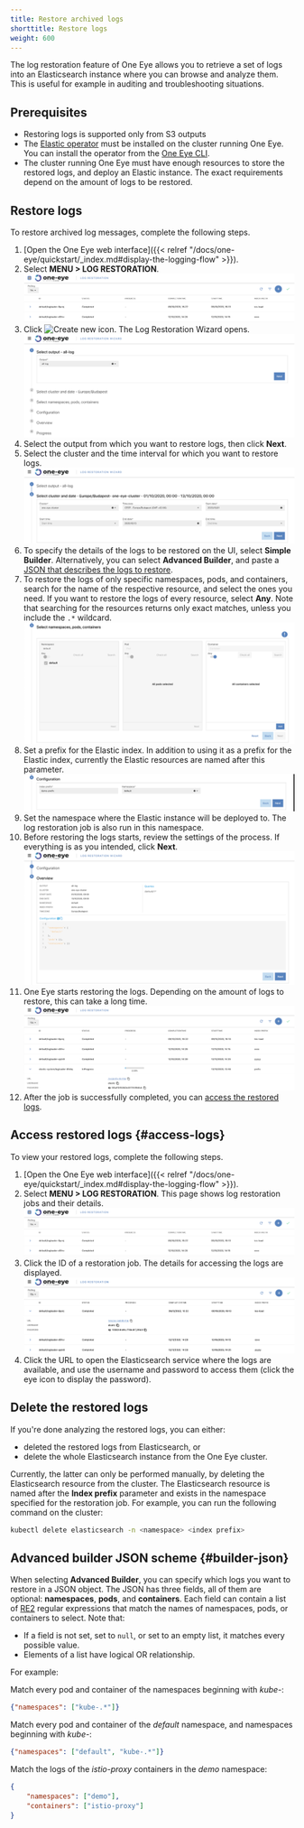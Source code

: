 ```yaml
---
title: Restore archived logs
shorttitle: Restore logs
weight: 600
---
```


The log restoration feature of One Eye allows you to retrieve a set of logs into an Elasticsearch instance where you can browse and analyze them. This is useful for example in auditing and troubleshooting situations.

## Prerequisites

- Restoring logs is supported only from S3 outputs
- The [Elastic operator](https://github.com/elastic/cloud-on-k8s) must be installed on the cluster running One Eye. You can install the operator from the [One Eye CLI](/docs/one-eye/cli/reference/one-eye_elasticsearch_install/).
- The cluster running One Eye must have enough resources to store the restored logs, and deploy an Elastic instance. The exact requirements depend on the amount of logs to be restored.

## Restore logs

To restore archived log messages, complete the following steps.

1. [Open the One Eye web interface]({{< relref "/docs/one-eye/quickstart/_index.md#display-the-logging-flow" >}}).
1. Select **MENU > LOG RESTORATION**.
    ![Restored logs list](restored-logs-list.png)
1. Click ![Create new icon](/docs/one-eye/headless/icon-create-new.png). The Log Restoration Wizard opens.
    ![Log Restoration Wizard](log-restoration-output.png)
1. Select the output from which you want to restore logs, then click **Next**.
1. Select the cluster and the time interval for which you want to restore logs.
    ![Log Restoration Wizard](log-restoration-cluster.png)
1. To specify the details of the logs to be restored on the UI, select **Simple Builder**. Alternatively, you can select **Advanced Builder**, and paste a [JSON that describes the logs to restore](#builder-json).
1. To restore the logs of only specific namespaces, pods, and containers, search for the name of the respective resource, and select the ones you need. If you want to restore the logs of every resource, select **Any**. Note that searching for the resources returns only exact matches, unless you include the `.*` wildcard.
    ![Filter logs to restore](log-restoration-namespace.png)
1. Set a prefix for the Elastic index. In addition to using it as a prefix for the Elastic index, currently the Elastic resources are named after this parameter.
    ![Set Elastic parameters](log-restoration-configuration.png)
1. Set the namespace where the Elastic instance will be deployed to. The log restoration job is also run in this namespace.
1. Before restoring the logs starts, review the settings of the process. If everything is as you intended, click **Next**.
    ![Log Restoration overview](log-restoration-overview.png)
1. One Eye starts restoring the logs. Depending on the amount of logs to restore, this can take a long time.
    ![Log Restoration overview](log-restoration-progress.png)
1. After the job is successfully completed, you can [access the restored logs](#access-logs).

## Access restored logs {#access-logs}

To view your restored logs, complete the following steps.

1. [Open the One Eye web interface]({{< relref "/docs/one-eye/quickstart/_index.md#display-the-logging-flow" >}}).
1. Select **MENU > LOG RESTORATION**. This page shows log restoration jobs and their details.
    ![Restored logs list](restored-logs-list.png)
1. Click the ID of a restoration job. The details for accessing the logs are displayed.
    ![Restored logs details](restored-logs-details.png)
1. Click the URL to open the Elasticsearch service where the logs are available, and use the username and password to access them (click the eye icon to display the password).

## Delete the restored logs

If you're done analyzing the restored logs, you can either:

- deleted the restored logs from Elasticsearch, or
- delete the whole Elasticsearch instance from the One Eye cluster.

Currently, the latter can only be performed manually, by deleting the Elasticsearch resource from the cluster. The Elasticsearch resource is named after the **Index prefix** parameter and exists in the namespace specified for the restoration job. For example, you can run the following command on the cluster:

```bash
kubectl delete elasticsearch -n <namespace> <index prefix>
```

## Advanced builder JSON scheme {#builder-json}

When selecting **Advanced Builder**, you can specify which logs you want to restore in a JSON object. The JSON has three fields, all of them are optional: **namespaces**, **pods**, and **containers**. Each field can contain a list of [RE2](https://github.com/google/re2/wiki/Syntax) regular expressions that match the names of namespaces, pods, or containers to select. Note that:

- If a field is not set, set to `null`, or set to an empty list, it matches every possible value.
- Elements of a list have logical OR relationship.

For example:

Match every pod and container of the namespaces beginning with *kube-*:

```json
{"namespaces": ["kube-.*"]}
```

Match every pod and container of the *default* namespace, and namespaces beginning with *kube-*:

```json
{"namespaces": ["default", "kube-.*"]}
```

Match the logs of the *istio-proxy* containers in the *demo* namespace:

```json
{
    "namespaces": ["demo"],
    "containers": ["istio-proxy"]
}
```
